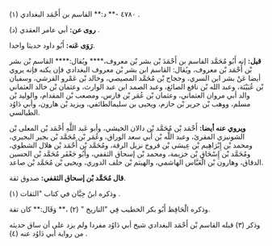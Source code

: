 ٤٧٨٠ -** د:** القاسم بن أَحْمَد البغدادي (١) .

**روى عن:** أبي عامر العقدي (د) .

**رَوَى عَنه:** أَبُو داود حديثا واحدا.

**قيل:** إنه أَبُو مُحَمَّد القاسم بن أَحْمَدَ بْن بشر بْن معروف،**** ويُقال:**** القاسم بْن بشر بْن أَحْمَد بْن معروف، ويُقال: القاسم ابن بشر بْن معروف البغدادي فإن يكنه فإنه يروي أيضا عَنْ بشر ابن السري، وحجاج بْن مُحَمَّد المصيصي، وخالد بْن عَمْرو القرشي، وسفيان بْن عُيَيْنَة، وعبد الله بْن نافع الصائغ، وعبد الصمد ابن عبد الوارث، وعثمان بْن خالد العثماني والد أبي مروان العثماني، وعثمان بْن عُمَر بْن فارس، ومصعب بْن المقدام، والوليد بْن مسلم، ووهب بْن جرير بْن حازم، ويحيى بن سليمالطائفي، ويزيد بْن هارون، وأبي دَاوُد الطيالسي.

**ويروي عنه أيضا:** أَحْمَد بْن مُحَمَّد بْن دالان الخيشي، وأبو عَبد اللَّهِ أَحْمَد بْن المعلى بْن الشونيزي المقرئ، وعبد اللَّه بْن أَبي سعد الوراق، وعُمَر بْن مُحَمَّد بْن بجير البجيري، ومحمد بْن إِبْرَاهِيم بْن عِيسَى بْن فروخ نزيل الرقة، ومُحَمَّد بْن أَحْمَد بْن هلال الشطوي، ومُحَمَّد بْن إِسْحَاق بْن خزيمة، ومحمد بْن إسحاق الثقفي، وأَبُو جَعْفَر مُحَمَّد بْن الحسين الدقاق، وهارون بْن الْعَبَّاس الهاشمي، والهيثم بْن خلف الدوري، ويحيى بْن مُحَمَّد بْن صاعد.

**قال مُحَمَّد بْن إسحاق الثقفي:** صدوق ثقة.

وذكره ابنُ حِبَّان في كتاب "الثقات (١) .

وذكره الْحَافِظ أَبُو بكر الخطيب فِي "التاريخ " (٢) ،** وَقَال:** كان تقة.

وذكر (٣) قبله القاسم بْن أَحْمَد البغدادي شيخ أبي دَاوُد مفردا ولم يزد على أن ساق حديثه من رواية أبي دَاوُد عنه (٤) .